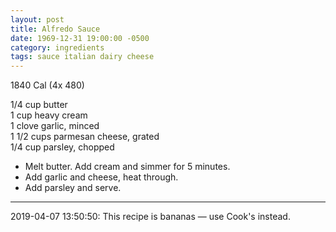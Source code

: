 ```yaml
---
layout: post
title: Alfredo Sauce
date: 1969-12-31 19:00:00 -0500
category: ingredients
tags: sauce italian dairy cheese
---
```

1840 Cal (4x 480)

1/4 cup butter  
1 cup heavy cream  
1 clove garlic, minced  
1 1/2 cups parmesan cheese, grated  
1/4 cup parsley, chopped  

* Melt butter.  Add cream and simmer for 5 minutes.
* Add garlic and cheese, heat through.
* Add parsley and serve.

---

2019-04-07 13:50:50: This recipe is bananas — use Cook's instead.
